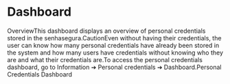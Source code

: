 # Dashboard 

OverviewThis dashboard displays an overview of personal credentials stored in the senhasegura.CautionEven without having their credentials, the user can know how many personal credentials have already been stored in the system and how many users have credentials without knowing who they are and what their credentials are.To access the personal credentials dashboard, go to Information ➔ Personal credentials ➔ Dashboard.Personal Credentials Dashboard